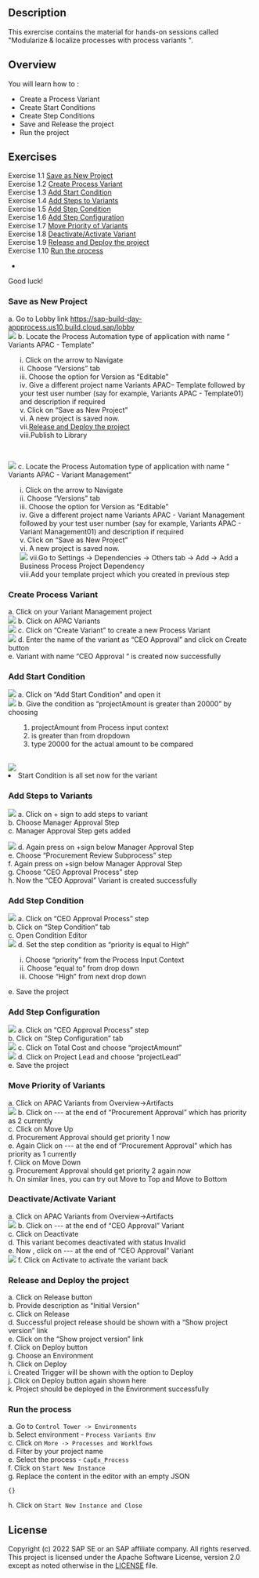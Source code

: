 ## Description

This exrercise contains the material for hands-on sessions called  "Modularize & localize processes with process variants ".

## Overview

You will learn how to :
- Create a Process Variant
- Create Start Conditions
- Create Step Conditions
- Save and Release the project
- Run the project

## Exercises
Exercise 1.1 [Save as New Project ](https://github.com/SAP-samples/process-automation-enablement/blob/main/Workshops/APAC-2025/exercises/process%20variants/readme.md#save-as-new-project
) <br>
Exercise 1.2 [Create Process Variant ](https://github.com/SAP-samples/process-automation-enablement/blob/main/Workshops/APAC-2025/exercises/process%20variants/readme.md#create-process-variant) <br>
Exercise 1.3 [Add Start Condition ](https://github.com/SAP-samples/process-automation-enablement/blob/main/Workshops/APAC-2025/exercises/process%20variants/readme.md#add-start-condition) <br>
Exercise 1.4 [Add Steps to Variants ](https://github.com/SAP-samples/process-automation-enablement/blob/main/Workshops/APAC-2025/exercises/process%20variants/readme.md#add-steps-to-variants) <br>
Exercise 1.5 [Add Step Condition ](https://github.com/SAP-samples/process-automation-enablement/blob/main/Workshops/APAC-2025/exercises/process%20variants/readme.md#add-step-condition) <br>
Exercise 1.6 [Add Step Configuration](https://github.com/SAP-samples/process-automation-enablement/blob/main/Workshops/APAC-2025/exercises/process%20variants/readme.md#add-step-configuration) <br>
Exercise 1.7 [Move Priority of Variants](https://github.com/SAP-samples/process-automation-enablement/blob/main/Workshops/APAC-2025/exercises/process%20variants/readme.md#move-priority-of-variants) <br>
Exercise 1.8 [Deactivate/Activate Variant ](https://github.com/SAP-samples/process-automation-enablement/blob/main/Workshops/APAC-2025/exercises/process%20variants/readme.md#deactivateactivate-variant) <br>
Exercise 1.9 [Release and Deploy the project ](https://github.com/SAP-samples/process-automation-enablement/blob/main/Workshops/APAC-2025/exercises/process%20variants/readme.md#release-and-deploy-the-project) <br>
Exercise 1.10 [Run the process](https://github.com/SAP-samples/process-automation-enablement/blob/main/Workshops/APAC-2025/exercises/process%20variants/readme.md#run-the-process) <br>

-  
Good luck!
  
### Save as New Project
a.	Go to Lobby link https://sap-build-day-appprocess.us10.build.cloud.sap/lobby <br>
![](images/PV_Variant_Template_Save_1.png)
b.	Locate the Process Automation type of application with name “
Variants APAC - Template” <br> <ul>
i.	Click on the arrow to Navigate <br>
ii.	Choose “Versions” tab <br>
iii.	Choose the option for Version as “Editable” <br>
iv.	Give a different project name Variants APAC– Template followed by your test user number (say for example, Variants APAC - Template01) and description if required <br>
v.	Click on “Save as New Project” <br>
vi.	A new project is saved now. <br>
vii.[Release and Deploy the project ](https://github.com/SAP-samples/process-automation-enablement/blob/main/Workshops/APAC-2025/exercises/process%20variants/readme.md#release-and-deploy-the-project) <br>
viii.Publish to Library <br>
</ul><br>

![](images/PV_Variant_Mgmt_Template_Save_2.png)
c.	Locate the Process Automation type of application with name “
Variants APAC - Variant Management” <br> <ul>
i.	Click on the arrow to Navigate <br>
ii.	Choose “Versions” tab <br>
iii.	Choose the option for Version as “Editable” <br>
iv.	Give a different project name Variants APAC - Variant Management followed by your test user number (say for example, Variants APAC - Variant Management01) and description if required <br>
v.	Click on “Save as New Project” <br>
vi.	A new project is saved now. <br>
![](images/PV_Add_Dependency_19.png)
vii.Go to Settings -> Dependencies -> Others tab -> Add -> Add a Business Process Project Dependency <br>
viii.Add your template project which you created in previous step <br></ul>

### Create Process Variant 
a.	Click on your Variant Management project <br>
![](images/PV_APAC_Variants_3.png)
b.	Click on APAC Variants <br>
![](images/PV_Create__New_Variant_4.png)
c.	Click on “Create Variant” to create a new Process Variant <br>
![](images/PV_Create__CEO_Variant_5.png)
d.	Enter the name of the variant as “CEO Approval” and click on Create button <br>
e.	Variant with name “CEO Approval “ is created now successfully <br>

### Add Start Condition 
![](images/PV_Create_Start_Condition_6.png)
a.	Click on “Add Start Condition” and open it <br/>
![](images/PV_Create_Start_Condition_Fill_7.png)
b.	Give the condition as “projectAmount is greater than 20000” by choosing  <br><ul>
1.	projectAmount from Process input context <br>
2.	is greater than from dropdown <br>
3.	type 20000 for the actual amount to be compared <br></ul>              
![](images/PV_Add_Steps_Variant_8.png)
4.	Start Condition is all set now for the variant <br>

### Add Steps to Variants
![](images/PV_Choose_Steps_Variant_9.png)
a.	Click on + sign to add steps to variant <br>
b.	Choose Manager Approval Step <br>
c.	Manager Approval Step gets added <br>

![](images/PV_Chose_Proc_Step_10.png)
d.	Again press on +sign below Manager Approval Step <br>
e.	Choose “Procurement Review Subprocess” step <br>
f.	Again press on +sign below Manager Approval Step <br>
g.	Choose “CEO Approval Process” step <br>
h.	Now the “CEO Approval” Variant is created successfully <br>

### Add Step Condition 
![](images/PV_Step_Cond_11.png)
a.	Click on “CEO Approval Process” step <br>
b.	Click on “Step Condition” tab <br>
c.	Open Condition Editor <br>
![](images/PV_Step_Cond_apply_12.png)
d.	Set the step condition as “priority is equal to High” <br><ul>
i.	Choose “priority” from the Process Input Context <br>
ii.	Choose “equal to” from drop down <br>
iii.	Choose “High” from next drop down <br></ul>
e.	Save the project

### Add Step Configuration
![](images/PV_Step_Config_apply_13.png)
a.	Click on “CEO Approval Process” step <br>
b.	Click on “Step Configuration” tab <br>
![](images/PV_Step_Config_map_total_cost_14.png)
c.	Click on Total Cost and choose “projectAmount” <br>
![](images/PV_Step_Config_map_proj_lead_15.png)
d.	Click on Project Lead and choose “projectLead” <br>
e.	Save the project <br>

### Move Priority of Variants
a.	Click on APAC Variants  from Overview->Artifacts <br>
![](images/PV_Move_16.png)
b.	Click on --- at the end of “Procurement Approval” which has priority as 2 currently <br>
c.	Click on Move Up <br>
d.	Procurement Approval should get priority 1 now <br>
e.	Again Click on --- at the end of “Procurement Approval” which has priority as 1 currently <br>
f.	Click on Move Down<br>
g.	Procurement Approval should get priority 2 again now <br>
h.	On similar lines, you can try out Move to Top and Move to Bottom<br>

### Deactivate/Activate Variant
a.	Click on APAC Variants  from Overview->Artifacts <br>
![](images/PV_Deactivate_17.png)
b.	Click on --- at the end of “CEO Approval” Variant <br>
c.	Click on Deactivate <br>
d.	This variant becomes deactivated with status Invalid <br>
e.	Now , click on --- at the end of “CEO Approval” Variant <br>
![](images/PV_Activate_18.png)
f.	Click on Activate to activate the variant back <br>

### Release and Deploy the project 
a.	Click on Release button <br>
b.	Provide description as “Initial Version” <br>
c.	Click on Release <br>
d.	Successful project release should be shown with a “Show project version” link <br>
e.	Click on the “Show project version” link <br>
f.	Click on Deploy button <br>
g.	Choose an Environment <br>
h.	Click on Deploy <br>
i.	Created Trigger will be shown with the option to Deploy <br>
j.	Click on Deploy button again shown here <br>
k.	Project should be deployed in the Environment successfully <br>

### Run the process
a. Go to `Control Tower -> Environments` <br>
b. Select environment - `Process Variants Env` <br>
c. Click on `More -> Processes and Worklfows` <br>
d. Filter by your project name <br>
e. Select the process - `CapEx_Process` <br>
f. Click on `Start New Instance` <br>
g. Replace the content in the editor with an empty JSON <br>
```
{}
```
h. Click on `Start New Instance and Close`

## License
Copyright (c) 2022 SAP SE or an SAP affiliate company. All rights reserved. This project is licensed under the Apache Software License, version 2.0 except as noted otherwise in the [LICENSE](LICENSES/Apache-2.0.txt) file.
